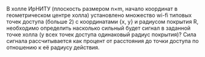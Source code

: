 В холле  ИрНИТУ (плоскость размером n×m, начало координат в геометрическом центре холла) установлено множество wi-fi типовых точек доступа (больше 2) с координатами {x, y} и радиусом покрытия R, необходимо определить  насколько сильный будет сигнал в заданной точке холла  (у всех точек доступа одинаковый радиус покрытия)? 
Сила сигнала рассчитывается как процент от расстояния до точки доступа по отношению к её радиусу действия.
